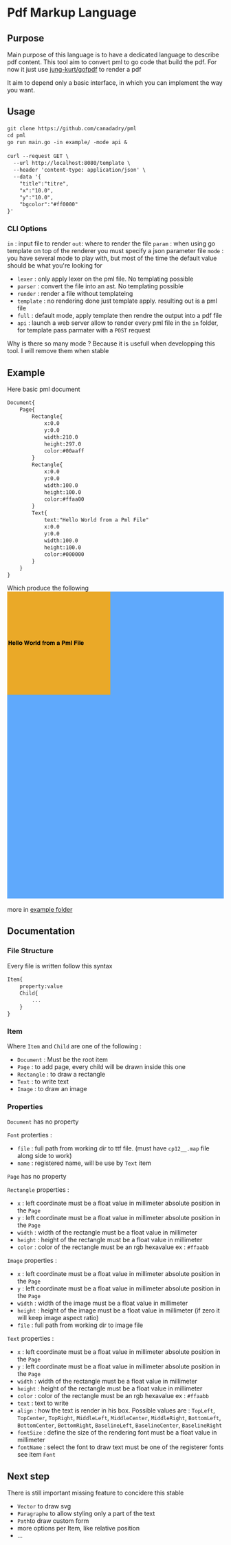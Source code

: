 # Pdf Markup Language 


## Purpose

Main purpose of this language is to have a dedicated language to describe pdf content. 
This tool aim to convert pml to go code that build the pdf. For now it just use [jung-kurt/gofpdf](github.com/jung-kurt/gofpdf) to render a pdf

It aim to depend only a basic interface, in which you can implement the way you want. 

## Usage

```
git clone https://github.com/canadadry/pml
cd pml
go run main.go -in example/ -mode api &

curl --request GET \
  --url http://localhost:8080/template \
  --header 'content-type: application/json' \
  --data '{
    "title":"titre",
    "x":"10.0",
    "y":"10.0",
    "bgcolor":"#ff0000"
}'
```

### CLI Options

`in` : input file to render
`out`: where to render the file
`param` : when using go template on top of the renderer you must specify a json parameter file
`mode` : you have several mode to play with, but most of the time the default value should be what you're looking for

 - `lexer` : only apply lexer on the pml file. No templating possible
 - `parser` : convert the file into an ast. No templating possible
 - `render` : render a file without templateing
 - `template` : no rendering done just template apply. resulting out is a pml file
 - `full` : default mode, apply template then rendre the output into a pdf file
 - `api` : launch a web server allow to render every pml file in the `in` folder, for template pass parmater with a `POST` request

 Why is there so many mode ? Because it is usefull when developping this tool. I will remove them when stable 

## Example 

Here basic pml document

```pml
Document{
    Page{
        Rectangle{
            x:0.0
            y:0.0
            width:210.0
            height:297.0
            color:#00aaff
        }
        Rectangle{
            x:0.0
            y:0.0
            width:100.0
            height:100.0
            color:#ffaa00
        }
        Text{
            text:"Hello World from a Pml File"
            x:0.0
            y:0.0
            width:100.0
            height:100.0
            color:#000000
        }
    }
}
```

Which produce the following  ![GitHub Logo](/example/helloworld.png)

more in [example folder](/example)

## Documentation 

### File Structure

Every file is written follow this syntax 


```pml
Item{
    property:value
    Child{
        ...
    }
}

```

### Item

Where `Item` and `Child` are one of the following : 

 - `Document` : Must be the root item
 - `Page` : to add page, every child will be drawn inside this one
 - `Rectangle` : to draw a rectangle
 - `Text` : to write text
 - `Image` : to draw an image


 ### Properties

 `Document` has no property

 `Font` proterties : 
 - `file` : full path from working dir to ttf file. (must have `cp12__.map` file along side to work)
 - `name` : registered name, will be use by `Text` item

 `Page` has no property

 `Rectangle` properties :

 - `x` : left coordinate must be a float value in millimeter absolute position in the `Page` 
 - `y` : left coordinate must be a float value in millimeter absolute position in the `Page`
 - `width` : width of the rectangle must be a float value in millimeter
 - `height` : height of the rectangle must be a float value in millimeter
 - `color` : color of the rectangle must be an rgb hexavalue ex : `#ffaabb`

 `Image` properties :

 - `x` : left coordinate must be a float value in millimeter absolute position in the `Page` 
 - `y` : left coordinate must be a float value in millimeter absolute position in the `Page`
 - `width` : width of the image must be a float value in millimeter
 - `height` : height of the image must be a float value in millimeter (if zero it will keep image aspect ratio)
 - `file` : full path from working dir to image file

 `Text` properties :

 - `x` : left coordinate must be a float value in millimeter absolute position in the `Page`
 - `y` : left coordinate must be a float value in millimeter absolute position in the `Page`
 - `width` : width of the rectangle must be a float value in millimeter
 - `height` : height of the rectangle must be a float value in millimeter
 - `color` : color of the rectangle must be an rgb hexavalue ex : `#ffaabb`
 - `text` : text to write
 - `align` : how the text is render in his box. Possible values are : `TopLeft`, `TopCenter`, `TopRight`, `MiddleLeft`, `MiddleCenter`, `MiddleRight`, `BottomLeft`, `BottomCenter`, `BottomRight`, `BaselineLeft`, `BaselineCenter`, `BaselineRight`
 - `fontSize` : define the size of the rendering font must be a float value in millimeter
 - `fontName` : select the font to draw text must be one of the registerer fonts see item `Font`

## Next step 

There is still important missing feature to concidere this stable

 - `Vector` to draw svg
 - `Paragraphe` to allow styling only a part of the text
 - `Path`to draw custom form
 - more options per Item, like relative position
 - ...


